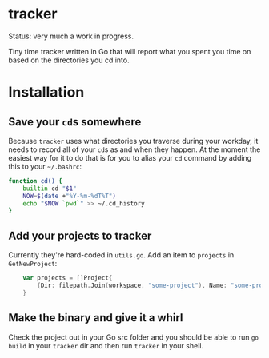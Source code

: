 tracker
=======

Status: very much a work in progress.

Tiny time tracker written in Go that will report what you spent you time on 
based on the directories you cd into.

Installation
============

Save your `cd`s somewhere
-------------------------

Because `tracker` uses what directories you traverse during your workday, it 
needs to record all of your `cd`s as and when they happen. At the moment the 
easiest way for it to do that is for you to alias your `cd` command by adding
this to your `~/.bashrc`:

```bash
function cd() {                                                                   
    builtin cd "$1"                                                               
    NOW=$(date +"%Y-%m-%dT%T")                                                    
    echo "$NOW `pwd`" >> ~/.cd_history                                            
}
```

Add your projects to tracker
----------------------------

Currently they're hard-coded in `utils.go`. Add an item to `projects` in 
`GetNewProject`:

```go
    var projects = []Project{
        {Dir: filepath.Join(workspace, "some-project"), Name: "some-project"},
    }
```

Make the binary and give it a whirl
-----------------------------------

Check the project out in your Go src folder and you should be able to run 
`go build` in your `tracker` dir and then run `tracker` in your shell.